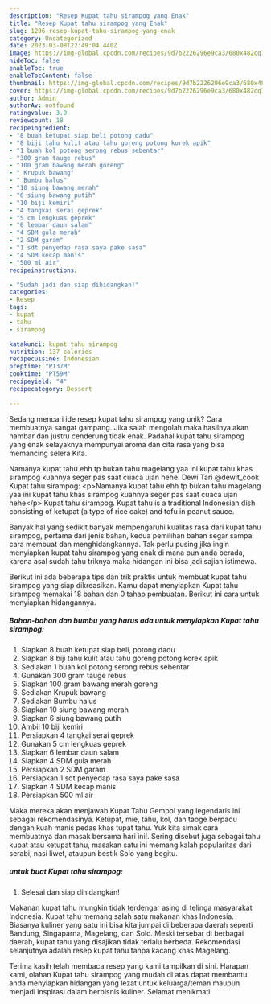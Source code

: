```yaml
---
description: "Resep Kupat tahu sirampog yang Enak"
title: "Resep Kupat tahu sirampog yang Enak"
slug: 1296-resep-kupat-tahu-sirampog-yang-enak
category: Uncategorized
date: 2023-03-08T22:49:04.440Z
image: https://img-global.cpcdn.com/recipes/9d7b2226296e9ca3/680x482cq70/kupat-tahu-sirampog-foto-resep-utama.jpg
hideToc: false
enableToc: true
enableTocContent: false
thumbnail: https://img-global.cpcdn.com/recipes/9d7b2226296e9ca3/680x482cq70/kupat-tahu-sirampog-foto-resep-utama.jpg
cover: https://img-global.cpcdn.com/recipes/9d7b2226296e9ca3/680x482cq70/kupat-tahu-sirampog-foto-resep-utama.jpg
author: Admin
authorAv: notfound
ratingvalue: 3.9
reviewcount: 18
recipeingredient:
- "8 buah ketupat siap beli potong dadu"
- "8 biji tahu kulit atau tahu goreng potong korek apik"
- "1 buah kol potong serong rebus sebentar"
- "300 gram tauge rebus"
- "100 gram bawang merah goreng"
- " Krupuk bawang"
- " Bumbu halus"
- "10 siung bawang merah"
- "6 siung bawang putih"
- "10 biji kemiri"
- "4 tangkai serai geprek"
- "5 cm lengkuas geprek"
- "6 lembar daun salam"
- "4 SDM gula merah"
- "2 SDM garam"
- "1 sdt penyedap rasa saya pake sasa"
- "4 SDM kecap manis"
- "500 ml air"
recipeinstructions:

- "Sudah jadi dan siap dihidangkan!"
categories:
- Resep
tags:
- kupat
- tahu
- sirampog

katakunci: kupat tahu sirampog 
nutrition: 137 calories
recipecuisine: Indonesian
preptime: "PT37M"
cooktime: "PT59M"
recipeyield: "4"
recipecategory: Dessert

---
```





Sedang mencari ide resep kupat tahu sirampog yang unik? Cara membuatnya sangat gampang. Jika salah mengolah maka hasilnya akan hambar dan justru cenderung tidak enak. Padahal kupat tahu sirampog yang enak selayaknya mempunyai aroma dan cita rasa yang bisa memancing selera Kita.





Namanya kupat tahu ehh tp bukan tahu magelang yaa ini kupat tahu khas sirampog kuahnya seger pas saat cuaca ujan hehe. Dewi Tari @dewit_cook Kupat tahu sirampog: &lt;p&gt;Namanya kupat tahu ehh tp bukan tahu magelang yaa ini kupat tahu khas sirampog kuahnya seger pas saat cuaca ujan hehe&lt;/p&gt; Kupat tahu sirampog. Kupat tahu is a traditional Indonesian dish consisting of ketupat (a type of rice cake) and tofu in peanut sauce.

Banyak hal yang sedikit banyak mempengaruhi kualitas rasa dari kupat tahu sirampog, pertama dari jenis bahan, kedua pemilihan bahan segar sampai cara membuat dan menghidangkannya. Tak perlu pusing jika ingin menyiapkan kupat tahu sirampog yang enak di mana pun anda berada, karena asal sudah tahu triknya maka hidangan ini bisa jadi sajian istimewa.






Berikut ini ada beberapa tips dan trik praktis untuk membuat kupat tahu sirampog yang siap dikreasikan. Kamu dapat menyiapkan Kupat tahu sirampog memakai 18 bahan dan 0 tahap pembuatan. Berikut ini cara untuk menyiapkan hidangannya.

<!--inarticleads1-->

##### Bahan-bahan dan bumbu yang harus ada untuk menyiapkan Kupat tahu sirampog:

1. Siapkan 8 buah ketupat siap beli, potong dadu
1. Siapkan 8 biji tahu kulit atau tahu goreng potong korek apik
1. Sediakan 1 buah kol potong serong rebus sebentar
1. Gunakan 300 gram tauge rebus
1. Siapkan 100 gram bawang merah goreng
1. Sediakan  Krupuk bawang
1. Sediakan  Bumbu halus
1. Siapkan 10 siung bawang merah
1. Siapkan 6 siung bawang putih
1. Ambil 10 biji kemiri
1. Persiapkan 4 tangkai serai geprek
1. Gunakan 5 cm lengkuas geprek
1. Siapkan 6 lembar daun salam
1. Siapkan 4 SDM gula merah
1. Persiapkan 2 SDM garam
1. Persiapkan 1 sdt penyedap rasa saya pake sasa
1. Siapkan 4 SDM kecap manis
1. Persiapkan 500 ml air


Maka mereka akan menjawab Kupat Tahu Gempol yang legendaris ini sebagai rekomendasinya. Ketupat, mie, tahu, kol, dan taoge berpadu dengan kuah manis pedas khas tupat tahu. Yuk kita simak cara membuatnya dan masak bersama hari ini!. Sering disebut juga sebagai tahu kupat atau ketupat tahu, masakan satu ini memang kalah popularitas dari serabi, nasi liwet, ataupun bestik Solo yang begitu. 

<!--inarticleads2-->

#####  untuk buat Kupat tahu sirampog:


1. Selesai dan siap dihidangkan!

Makanan kupat tahu mungkin tidak terdengar asing di telinga masyarakat Indonesia. Kupat tahu memang salah satu makanan khas Indonesia. Biasanya kuliner yang satu ini bisa kita jumpai di beberapa daerah seperti Bandung, Singaparna, Magelang, dan Solo. Meski tersebar di berbagai daerah, kupat tahu yang disajikan tidak terlalu berbeda. Rekomendasi selanjutnya adalah resep kupat tahu tanpa kacang khas Magelang. 

Terima kasih telah membaca resep yang kami tampilkan di sini. Harapan kami, olahan Kupat tahu sirampog yang mudah di atas dapat membantu anda menyiapkan hidangan yang lezat untuk keluarga/teman maupun menjadi inspirasi dalam berbisnis kuliner. Selamat menikmati
